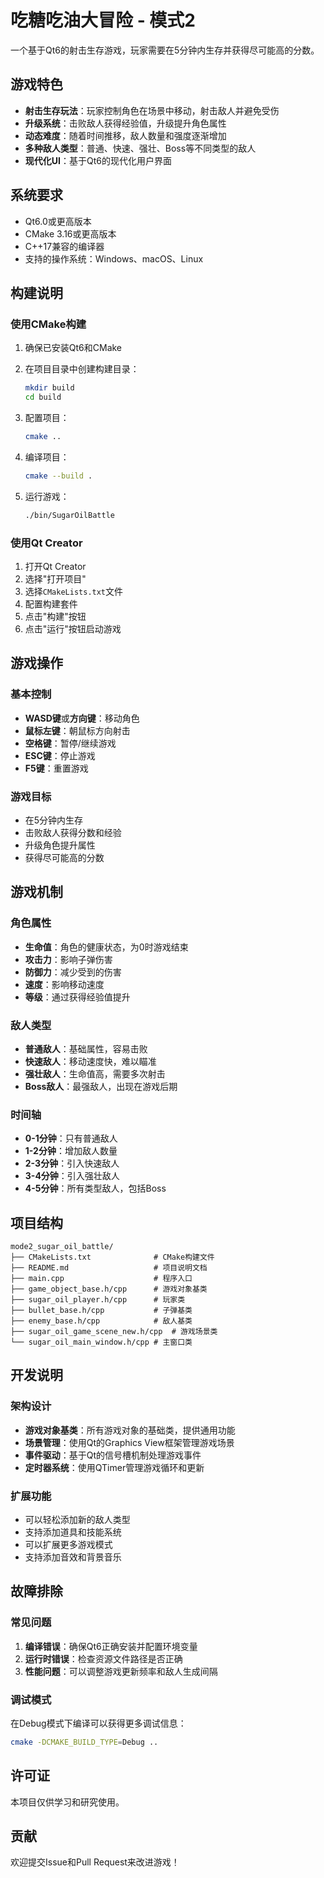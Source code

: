 # 吃糖吃油大冒险 - 模式2

一个基于Qt6的射击生存游戏，玩家需要在5分钟内生存并获得尽可能高的分数。

## 游戏特色

- **射击生存玩法**：玩家控制角色在场景中移动，射击敌人并避免受伤
- **升级系统**：击败敌人获得经验值，升级提升角色属性
- **动态难度**：随着时间推移，敌人数量和强度逐渐增加
- **多种敌人类型**：普通、快速、强壮、Boss等不同类型的敌人
- **现代化UI**：基于Qt6的现代化用户界面

## 系统要求

- Qt6.0或更高版本
- CMake 3.16或更高版本
- C++17兼容的编译器
- 支持的操作系统：Windows、macOS、Linux

## 构建说明

### 使用CMake构建

1. 确保已安装Qt6和CMake
2. 在项目目录中创建构建目录：
   ```bash
   mkdir build
   cd build
   ```

3. 配置项目：
   ```bash
   cmake ..
   ```

4. 编译项目：
   ```bash
   cmake --build .
   ```

5. 运行游戏：
   ```bash
   ./bin/SugarOilBattle
   ```

### 使用Qt Creator

1. 打开Qt Creator
2. 选择"打开项目"
3. 选择`CMakeLists.txt`文件
4. 配置构建套件
5. 点击"构建"按钮
6. 点击"运行"按钮启动游戏

## 游戏操作

### 基本控制
- **WASD键**或**方向键**：移动角色
- **鼠标左键**：朝鼠标方向射击
- **空格键**：暂停/继续游戏
- **ESC键**：停止游戏
- **F5键**：重置游戏

### 游戏目标
- 在5分钟内生存
- 击败敌人获得分数和经验
- 升级角色提升属性
- 获得尽可能高的分数

## 游戏机制

### 角色属性
- **生命值**：角色的健康状态，为0时游戏结束
- **攻击力**：影响子弹伤害
- **防御力**：减少受到的伤害
- **速度**：影响移动速度
- **等级**：通过获得经验值提升

### 敌人类型
- **普通敌人**：基础属性，容易击败
- **快速敌人**：移动速度快，难以瞄准
- **强壮敌人**：生命值高，需要多次射击
- **Boss敌人**：最强敌人，出现在游戏后期

### 时间轴
- **0-1分钟**：只有普通敌人
- **1-2分钟**：增加敌人数量
- **2-3分钟**：引入快速敌人
- **3-4分钟**：引入强壮敌人
- **4-5分钟**：所有类型敌人，包括Boss

## 项目结构

```
mode2_sugar_oil_battle/
├── CMakeLists.txt              # CMake构建文件
├── README.md                   # 项目说明文档
├── main.cpp                    # 程序入口
├── game_object_base.h/cpp      # 游戏对象基类
├── sugar_oil_player.h/cpp      # 玩家类
├── bullet_base.h/cpp           # 子弹基类
├── enemy_base.h/cpp            # 敌人基类
├── sugar_oil_game_scene_new.h/cpp  # 游戏场景类
└── sugar_oil_main_window.h/cpp # 主窗口类
```

## 开发说明

### 架构设计
- **游戏对象基类**：所有游戏对象的基础类，提供通用功能
- **场景管理**：使用Qt的Graphics View框架管理游戏场景
- **事件驱动**：基于Qt的信号槽机制处理游戏事件
- **定时器系统**：使用QTimer管理游戏循环和更新

### 扩展功能
- 可以轻松添加新的敌人类型
- 支持添加道具和技能系统
- 可以扩展更多游戏模式
- 支持添加音效和背景音乐

## 故障排除

### 常见问题
1. **编译错误**：确保Qt6正确安装并配置环境变量
2. **运行时错误**：检查资源文件路径是否正确
3. **性能问题**：可以调整游戏更新频率和敌人生成间隔

### 调试模式
在Debug模式下编译可以获得更多调试信息：
```bash
cmake -DCMAKE_BUILD_TYPE=Debug ..
```

## 许可证

本项目仅供学习和研究使用。

## 贡献

欢迎提交Issue和Pull Request来改进游戏！